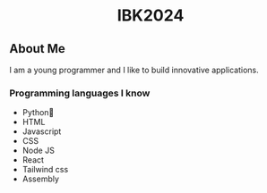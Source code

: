 <div align="center">

# IBK2024

</div>

## About Me
I am a young programmer and I like to build innovative applications.

### Programming languages I know
- Python🐍
- HTML
- Javascript
- CSS
- Node JS
- React
- Tailwind css
- Assembly
